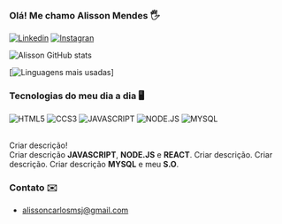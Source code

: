### Olá! Me chamo Alisson Mendes 🖐️

[![Linkedin](https://img.shields.io/badge/LinkedIn-0077B5?style=for-the-badge&logo=linkedin&logoColor=white)](https://www.linkedin.com/)
[![Instagran](https://img.shields.io/badge/Instagram-E4405F?style=for-the-badge&logo=instagram&logoColor=white)](https://www.instagram.com/)

![Alisson GitHub stats](https://github-readme-stats.vercel.app/api?username=Alisson-Mendes&show_icons=true&theme=dracula)

[![Linguagens mais usadas](https://github-readme-stats.vercel.app/api/top-langs/?username=Alisson-Mendes)]


### Tecnologias do meu dia a dia 🖥️

<div stayle="display: inline_block">
  <img algin="center" alt="HTML5" src="https://img.shields.io/badge/HTML5-E34F26?style=for-the-badge&logo=html5&logoColor=white">
  <img algin="center" alt="CCS3" src="https://img.shields.io/badge/CSS3-1572B6?style=for-the-badge&logo=css3&logoColor=white">
  <img algin="center" alt="JAVASCRIPT" src="https://img.shields.io/badge/JavaScript-323330?style=for-the-badge&logo=javascript&logoColor=F7DF1E">
  <img algin="center" alt="NODE.JS" src="https://img.shields.io/badge/Node.js-43853D?style=for-the-badge&logo=node.js&logoColor=white">
  <img algin="center" alt="MYSQL" src="https://img.shields.io/badge/MySQL-00000F?style=for-the-badge&logo=mysql&logoColor=white">
<div>

<br> 
  
Criar descrição!<br>
Criar descrição <b>JAVASCRIPT</b>, <b>NODE.JS</b> e <b>REACT</b>. Criar descrição. Criar descrição. Criar descrição <b>MYSQL</b>
e meu <b>S.O</b>.

### Contato ✉️ 

 - [alissoncarlosmsj@gmail.com](#)
